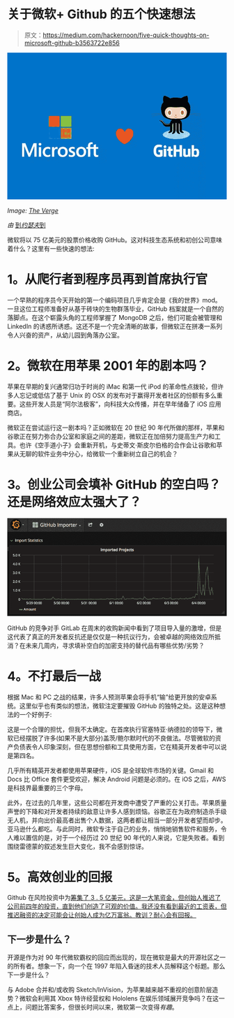# 关于微软+ Github 的五个快速想法

> 原文：<https://medium.com/hackernoon/five-quick-thoughts-on-microsoft-github-b3563722e856>

![](img/43acc4d7a66473c70646101ab164e19f.png)

*Image:* [*The Verge*](https://www.theverge.com/2018/6/4/17422788/microsoft-github-acquisition-official-deal)

*由* [到*约瑟夫*到](https://twitter.com/josephflaherty)

微软将以 75 亿美元的股票价格收购 GitHub。这对科技生态系统和初创公司意味着什么？这里有一些快速的想法:

# **1。从爬行者到程序员再到首席执行官**

一个早熟的程序员今天开始的第一个编码项目几乎肯定会是《我的世界》mod。一旦这位工程师准备好从基于砖块的生物群落毕业，GitHub 档案就是一个自然的落脚点。在这个崭露头角的工程师掌握了 MongoDB 之后，他们可能会被管理和 LinkedIn 的诱惑所诱惑。这还不是一个完全清晰的故事，但微软正在拼凑一系列令人兴奋的资产，从幼儿园到角落办公室。

# **2。微软在用苹果 2001 年的剧本吗？**

苹果在早期的复兴通常归功于时尚的 iMac 和第一代 iPod 的革命性点拨轮，但许多人忘记或低估了基于 Unix 的 OSX 的发布对于赢得开发者社区的份额有多么重要。这些开发人员是“阿尔法极客”，向科技大众传播，并在早年储备了 iOS 应用商店。

微软正在尝试运行这一剧本吗？正如微软在 20 世纪 90 年代所做的那样，苹果和谷歌正在努力弥合办公室和家庭之间的差距，微软正在加倍努力提高生产力和工具。也许《空手道小子》会重新开机，与史蒂文·斯皮尔伯格的合作会让谷歌和苹果从无聊的软件业务中分心，给微软一个重新树立自己的机会？

# **3。创业公司会填补 GitHub 的空白吗？还是网络效应太强大了？**

![](img/f0df36babb00cfe53b664f93bf539ea0.png)

GitHub 的竞争对手 GitLab 在周末的收购新闻中看到了项目导入量的激增，但是这代表了真正的开发者反抗还是仅仅是一种抗议行为，会被卓越的网络效应所抵消？在未来几周内，寻求填补空白的加密支持的替代品有哪些优势/劣势？

# **4。不打最后一战**

根据 Mac 和 PC 之战的结果，许多人预测苹果会将手机“输”给更开放的安卓系统。这里似乎也有类似的想法，微软注定要摧毁 GitHub 的独特之处。这是这种想法的一个好例子:

这是一个合理的担忧，但我不太确定。在首席执行官塞特亚·纳德拉的领导下，微软已经摆脱了许多(如果不是大部分)盖茨/鲍尔默时代的不良做法。尽管微软的资产负债表令人印象深刻，但在思想份额和工具使用方面，它在精英开发者中可以说是第四名。

几乎所有精英开发者都使用苹果硬件，iOS 是全球软件市场的关键。Gmail 和 Docs 比 Office 套件更受欢迎，解决 Android 问题是必须的。在 iOS 之后，AWS 是科技界最重要的三个字母。

此外，在过去的几年里，这些公司都在开发商中遭受了严重的公关打击。苹果质量声誉的下降和对开发者持续的敌意让许多人感到烦恼。谷歌正在为政府制造杀手级无人机，并向出价最高者出售个人数据，这两者都让相当一部分开发者望而却步。亚马逊什么都吃。与此同时，微软专注于自己的业务，悄悄地销售软件和服务，令人难以置信的是，对于一个经历过 20 世纪 90 年代的人来说，它是失败者。看到围绕雷德蒙的叙述发生巨大变化，我不会感到惊讶。

# **5。高效创业的回报**

Github 在风险投资中为[筹集了 3 . 5 亿美元，这是一大笔资金，但创始人推迟了公司前四年的投资，直到他们创造了可观的价值。我还没有看到最近的工资表，但推迟融资的决定可能会让创始人成为亿万富翁。教训？耐心会有回报。](https://www.crunchbase.com/organization/github#section-locked-marketplace)

## **下一步是什么？**

开源是作为对 90 年代微软霸权的回应而出现的，现在微软是最大的开源社区之一的所有者。想象一下，向一个在 1997 年陷入昏迷的技术人员解释这个标题。那么下一步是什么？

与 Adobe 合并和/或收购 Sketch/InVision，为苹果越来越不重视的创意阶层造势？微软会利用其 Xbox 特许经营权和 Hololens 在娱乐领域展开竞争吗？在这一点上，问题比答案多，但很长时间以来，微软第一次变得*有趣*。